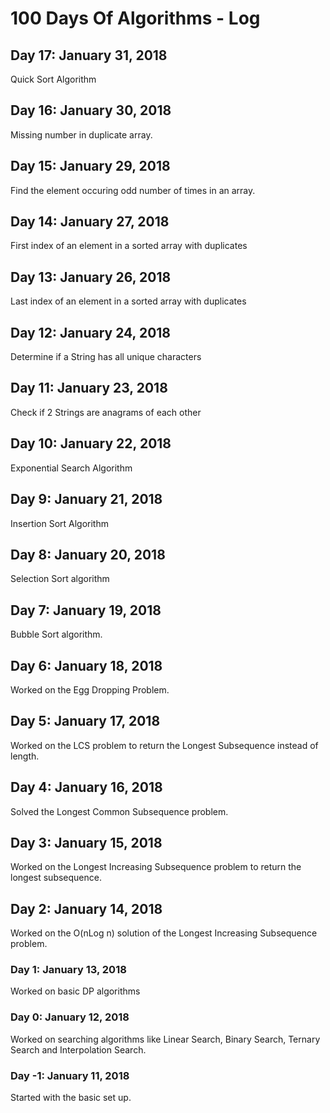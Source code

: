 # 100 Days Of Algorithms - Log

## Day 17: January 31, 2018
Quick Sort Algorithm

## Day 16: January 30, 2018
Missing number in duplicate array.

## Day 15: January 29, 2018
Find the element occuring odd number of times in an array.

## Day 14: January 27, 2018
First index of an element in a sorted array with duplicates

## Day 13: January 26, 2018
Last index of an element in a sorted array with duplicates

## Day 12: January 24, 2018
Determine if a String has all unique characters

## Day 11: January 23, 2018
Check if 2 Strings are anagrams of each other

## Day 10: January 22, 2018
Exponential Search Algorithm

## Day 9: January 21, 2018
Insertion Sort Algorithm

## Day 8: January 20, 2018
Selection Sort algorithm

## Day 7: January 19, 2018
Bubble Sort algorithm.

## Day 6: January 18, 2018
Worked on the Egg Dropping Problem.

## Day 5: January 17, 2018
Worked on the LCS problem to return the Longest Subsequence instead of length.

## Day 4: January 16, 2018
Solved the Longest Common Subsequence problem.

## Day 3: January 15, 2018
Worked on the Longest Increasing Subsequence problem to return the longest subsequence.

## Day 2: January 14, 2018
Worked on the O(nLog n) solution of the Longest Increasing Subsequence problem.

### Day 1: January 13, 2018
Worked on basic DP algorithms

### Day 0: January 12, 2018
Worked on searching algorithms like Linear Search, Binary Search, Ternary Search and Interpolation Search.

### Day -1: January 11, 2018
Started with the basic set up.